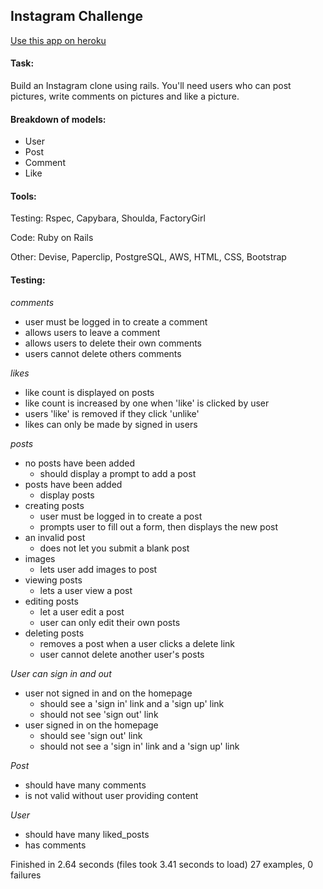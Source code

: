## Instagram Challenge

[Use this app on heroku](https://blooming-river-2172.herokuapp.com/)

#### Task:

Build an Instagram clone using rails. You'll need users who can post pictures, write comments on pictures and like a picture.

#### Breakdown of models:

+ User
+ Post
+ Comment
+ Like

#### Tools:

Testing: Rspec, Capybara, Shoulda, FactoryGirl

Code: Ruby on Rails

Other: Devise, Paperclip, PostgreSQL, AWS, HTML, CSS, Bootstrap

#### Testing:

_comments_
  + user must be logged in to create a comment
  + allows users to leave a comment
  + allows users to delete their own comments
  + users cannot delete others comments

_likes_
  + like count is displayed on posts
  + like count is increased by one when 'like' is clicked by user
  + users 'like' is removed if they click 'unlike'
  + likes can only be made by signed in users

_posts_
  + no posts have been added
    + should display a prompt to add a post
  + posts have been added
    + display posts
  + creating posts
    + user must be logged in to create a post
    + prompts user to fill out a form, then displays the new post
  + an invalid post
    + does not let you submit a blank post
  + images
    + lets user add images to post
  + viewing posts
    + lets a user view a post
  + editing posts
    + let a user edit a post
    + user can only edit their own posts
  + deleting posts
    + removes a post when a user clicks a delete link
    + user cannot delete another user's posts

_User can sign in and out_
  + user not signed in and on the homepage
    + should see a 'sign in' link and a 'sign up' link
    + should not see 'sign out' link
  + user signed in on the homepage
    + should see 'sign out' link
    + should not see a 'sign in' link and a 'sign up' link

_Post_
  + should have many comments
  + is not valid without user providing content

_User_
  + should have many liked_posts
  + has comments

Finished in 2.64 seconds (files took 3.41 seconds to load)
27 examples, 0 failures
